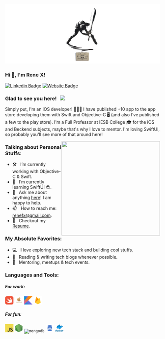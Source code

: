 ![](https://github.com/renefx/renefx/blob/main/header.png)

### Hi 👋, I'm Rene X!

[![Linkedin Badge](https://img.shields.io/badge/-LinkedIn-0e76a8?style=flat-square&logo=Linkedin&logoColor=white)](https://linkedin.com/in/rene-fx)
[![Website Badge](https://img.shields.io/badge/Website-3b5998?style=flat-square&logo=google-chrome&logoColor=white)](https://renefx.com/)
<!-- [![Instagram Badge](https://img.shields.io/badge/-Instagram-e4405f?style=flat-square&logo=Instagram&logoColor=white)](https://instagram.com/......./)
[![Telegram Badge](https://img.shields.io/badge/-Telegram-0088cc?style=flat-square&logo=Telegram&logoColor=white)](https://t.me/.......) -->

### Glad to see you here! &nbsp; ![](https://visitor-badge.glitch.me/badge?page_id=renefx.renefx&style=flat-square&color=0088cc)

Simply put, I'm an iOS developer! 👨🏾‍💻 I have published +10 app to the app store developing them with Swift and Objective-C 🖥 (and also I've published a few to the play store). I'm a Full Professor at IESB College 🎓 for the iOS and Beckend subjects, maybe that's why I love to mentor. I'm loving SwiftUI, so probably you'll see more of that around here!

<img align="right" height="306" width="320" alt="" src="https://media.giphy.com/media/ZKQpx4TYrxTtS/giphy.gif" />

### Talking about Personal Stuffs:

- 🛠 &nbsp; I’m currently working with Objective-C & Swift.
- 🚀 &nbsp; I’m currently learning SwiftUI 😍.
- 💬 &nbsp; Ask me about anything [here](https://github.com/renefx/renefx/issues/1)! I am happy to help.
- 📫 &nbsp; How to reach me: renefx@gmail.com.
- 📝 &nbsp; Checkout my [Resume](https://github.com/renefx/renefx/blob/main/Rene_Xavier_iOS_Developer_Resume.pdf).

### My Absolute Favorites:

- 💻 &nbsp; I love exploring new tech stack and building cool stuffs.
- 📰 &nbsp; Reading & writing tech blogs whenever possible.
- 🍕 &nbsp; Mentoring, meetups & tech events.

### Languages and Tools:
##### For work:
<code><img height="27" src="https://raw.githubusercontent.com/github/explore/80688e429a7d4ef2fca1e82350fe8e3517d3494d/topics/swift/swift.png" alt="cpp"></code>
<code><img height="27" src="https://raw.githubusercontent.com/github/explore/80688e429a7d4ef2fca1e82350fe8e3517d3494d/topics/objective-c/objective-c.png" alt="objective-c"></code>
<code><img height="27" src="https://raw.githubusercontent.com/github/explore/80688e429a7d4ef2fca1e82350fe8e3517d3494d/topics/kotlin/kotlin.png" alt="kotlin"></code>
<code><img height="27" src="https://raw.githubusercontent.com/github/explore/80688e429a7d4ef2fca1e82350fe8e3517d3494d/topics/firebase/firebase.png" alt="firebase"></code>

##### For fun:
<code><img height="27" src="https://raw.githubusercontent.com/github/explore/80688e429a7d4ef2fca1e82350fe8e3517d3494d/topics/javascript/javascript.png" alt="javascript"></code>
<code><img height="27" src="https://raw.githubusercontent.com/github/explore/80688e429a7d4ef2fca1e82350fe8e3517d3494d/topics/nodejs/nodejs.png" alt="nodejs"></code>
<code><img height="27" src="https://encrypted-tbn0.gstatic.com/images?q=tbn%3AANd9GcSTTzPAw-55ssm1Im594xYZ9eRQu2JylrkYLg&usqp=CAU" alt="mongodb"></code></code>
<code><img height="27" src="https://raw.githubusercontent.com/github/explore/80688e429a7d4ef2fca1e82350fe8e3517d3494d/topics/sql/sql.png" alt="sql"></code>
<code><img height="27" src="https://raw.githubusercontent.com/github/explore/80688e429a7d4ef2fca1e82350fe8e3517d3494d/topics/docker/docker.png" alt="docker"></code>

